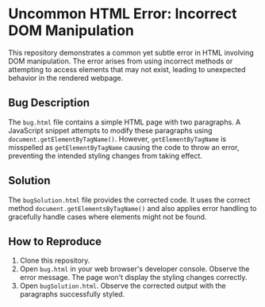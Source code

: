 # Uncommon HTML Error: Incorrect DOM Manipulation
This repository demonstrates a common yet subtle error in HTML involving DOM manipulation.  The error arises from using incorrect methods or attempting to access elements that may not exist, leading to unexpected behavior in the rendered webpage.

## Bug Description
The `bug.html` file contains a simple HTML page with two paragraphs. A JavaScript snippet attempts to modify these paragraphs using `document.getElementByTagName()`.  However, `getElementByTagName` is misspelled as `getElementByTagName` causing the code to throw an error, preventing the intended styling changes from taking effect. 

## Solution
The `bugSolution.html` file provides the corrected code. It uses the correct method `document.getElementsByTagName()` and also applies error handling to gracefully handle cases where elements might not be found.

## How to Reproduce
1. Clone this repository.
2. Open `bug.html` in your web browser's developer console. Observe the error message.  The page won't display the styling changes correctly.
3. Open `bugSolution.html`. Observe the corrected output with the paragraphs successfully styled.
